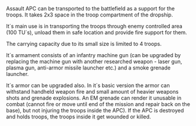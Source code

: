 Assault APC can be transported to the battlefield as a support for the
troops. It takes 2x3 space in the troop compartment of the dropship.

It´s main use is in transporting the troops through enemy controlled
area (100 TU´s), unload them in safe location and provide fire support
for them.

The carrying capacity due to its small size is limited to 4 troops.

It´s armament consists of an infantry machine gun (can be upgraded by
replacing the machine gun with another researched weapon - laser gun,
plasma gun, anti-armor missile launcher etc.) and a smoke grenade
launcher.

It´s armor can be upgraded also. In it´s basic version the armor can
withstand handheld weapon fire and small amount of heavier weapons shots
and grenade explosions. An EM grenade can render it unusable in combat
(cannot fire or move until end of the mission and repair back on the
base), but not injuring the troops inside the APC). If the APC is
destroyed and holds troops, the troops inside it get wounded or killed.